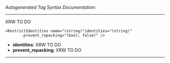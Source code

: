 _Autogenerated Tag Syntax Documentation:_

---
XRW TO DO

```
<RestrictIdentities name="(string)"identities="(string)"
        prevent_repacking="(bool; false)" />
```

-   **identities**: XRW TO DO
-   **prevent_repacking**: XRW TO DO

---
